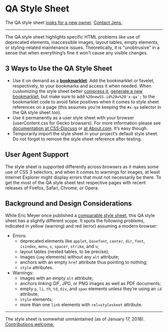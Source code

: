 # QA Style Sheet

The QA style sheet [looks for a new owner](https://plus.google.com/+JensOMeiert/posts/KGcMaJCP5wY). [Contact Jens.](https://meiert.com/en/contact/)

---

The QA style sheet highlights specific HTML problems like use of deprecated elements, inaccessible images, layout tables, empty elements, or styling-related maintenance issues. Theoretically, it is “unobtrusive” in a sense that when everything’s fine it won’t cause any visible changes.

## 3 Ways to Use the QA Style Sheet

* Use it on demand as a [**bookmarklet**](https://hell.meiert.org/core/html/qa-bookmarklet.html): Add the bookmarklet or favelet, respectively, to your bookmarks and access it when needed. When customizing the style sheet better [compress it](https://uitest.com/misc/#optimization), [generate a new bookmarklet](http://www.squarefree.com/userstyles/make-bookmarklet.html), but make sure to add `%20newSS.id%20=%20'x-qa';` to the bookmarklet code to avoid false positives when it comes to style sheet references on a page (this assumes you’re keeping the `#x-qa` selector in the QA style sheet too).
* Use it permanently as a user style sheet with your browser (userContent.css for Gecko browsers). For more information please see [documentation at CSS-Discuss](http://css-discuss.incutio.com/?page=UserStylesheets) or [at About.com](http://webdesign.about.com/od/css/ht/htcssuserfirefo.htm). It’s easy though.
* Temporarily import the style sheet in your project’s default style sheet. Do not forget to remove the style sheet reference after testing.

## User Agent Support

The style sheet is supported differently across browsers as it makes some use of CSS&nbsp;3 selectors, and when it comes to warnings for images, at least Internet Explorer might display errors that must not necessarily be there. To get the most of the QA style sheet test respective pages with recent releases of Firefox, Safari, Chrome, or Opera.

## Background and Design Considerations

While Eric Meyer once published a [comparable style sheet](https://meyerweb.com/eric/thoughts/2007/09/07/diagnostic-styling/), this QA style sheet has a slightly different scope. It spots the following problems, indicated in yellow (warning) and red (error) assuming a modern browser:

* Errors:
  * deprecated elements like `applet`, `basefont`, `center`, `dir`, `font`, `isindex`, `menu`, `s`, `spacer`, `strike`, and `u`;
  * layout tables (nested tables, to be precise);
  * images (`img` elements) without any `alt` attribute;
  * anchors with an empty `href` attribute thus pointing to nothing;
  * `style` attributes.
* Warnings:
  * images with an empty `alt` attribute;
  * anchors linking GIF, JPG, or PNG images as well as PDF documents;
  * empty `p`, `li`, `th`, `td`, `div`, and `span` elements unless they’re using an `id` attribute;
  * `style` elements;
  * more than one `link` elements with `rel=stylesheet` attribute.

---

The style sheet is somewhat unmaintained (as of January 17, 2018). [Contributions welcome.](https://github.com/j9t/qa-style-sheet/issues/new)